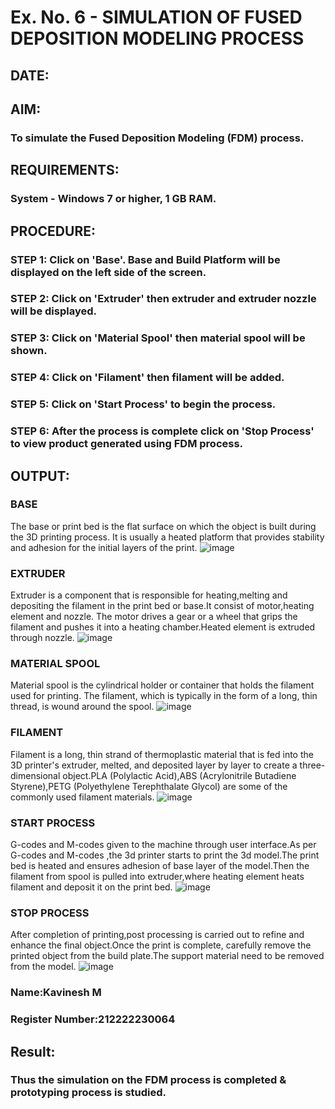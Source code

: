 # Ex. No. 6 - SIMULATION OF FUSED DEPOSITION MODELING PROCESS

## DATE: 
## AIM:
### To simulate the Fused Deposition Modeling (FDM) process.

## REQUIREMENTS:
### System - Windows 7 or higher, 1 GB RAM.

## PROCEDURE:
### STEP 1: Click on 'Base'. Base and Build Platform will be displayed on the left side of the screen.
### STEP 2: Click on 'Extruder' then extruder and extruder nozzle will be displayed.
### STEP 3: Click on 'Material Spool' then material spool will be shown.
### STEP 4: Click on 'Filament' then filament will be added.
### STEP 5: Click on 'Start Process' to begin the process.
### STEP 6: After the process is complete click on 'Stop Process' to view product generated using FDM process.

## OUTPUT:
### BASE
The base or print bed is the flat surface on which the object is built during the 3D printing process. It is usually a heated platform that provides stability and adhesion for the initial layers of the print.
![image](https://github.com/kavinesh8476/Ex.-No---6.-SIMULATION-OF-FUSED-DEPOSITION-MODELING-PROCESS/assets/118466561/0c3c183f-c2e5-4830-88bd-5e510b2f7711)
### EXTRUDER
Extruder is a component that is responsible for heating,melting and depositing the filament in the print bed or base.It consist of motor,heating element and nozzle. The motor drives a gear or a wheel that grips the filament and pushes it into a heating chamber.Heated element is extruded through nozzle.
![image](https://github.com/kavinesh8476/Ex.-No---6.-SIMULATION-OF-FUSED-DEPOSITION-MODELING-PROCESS/assets/118466561/10f33ae4-93bc-40b6-9c1d-f5f9a7ffed92)
### MATERIAL SPOOL
Material spool is the cylindrical holder or container that holds the filament used for printing. The filament, which is typically in the form of a long, thin thread, is wound around the spool.
![image](https://github.com/kavinesh8476/Ex.-No---6.-SIMULATION-OF-FUSED-DEPOSITION-MODELING-PROCESS/assets/118466561/fd663ad5-e1d0-42ff-8cc2-c2dfa3d01061)

### FILAMENT
Filament is a long, thin strand of thermoplastic material that is fed into the 3D printer's extruder, melted, and deposited layer by layer to create a three-dimensional object.PLA (Polylactic Acid),ABS (Acrylonitrile Butadiene Styrene),PETG (Polyethylene Terephthalate Glycol) are some of the commonly used filament materials.
![image](https://github.com/kavinesh8476/Ex.-No---6.-SIMULATION-OF-FUSED-DEPOSITION-MODELING-PROCESS/assets/118466561/e0abab97-2cb5-4e4e-8444-82002529c1ec)

### START PROCESS
G-codes and M-codes given to the machine through user interface.As per G-codes and M-codes ,the 3d printer starts to print the 3d model.The print bed is heated and ensures adhesion of base layer of the model.Then the filament from spool is pulled into extruder,where heating element heats filament and deposit it on the print bed.
![image](https://github.com/kavinesh8476/Ex.-No---6.-SIMULATION-OF-FUSED-DEPOSITION-MODELING-PROCESS/assets/118466561/ce750b77-be1f-4f0a-a442-75f2b79186d1)
### STOP PROCESS
After completion of printing,post processing is carried out to refine and enhance the final object.Once the print is complete, carefully remove the printed object from the build plate.The support material need to be removed from the model.
![image](https://github.com/kavinesh8476/Ex.-No---6.-SIMULATION-OF-FUSED-DEPOSITION-MODELING-PROCESS/assets/118466561/ec1cd29f-b3b0-42c3-98c9-addbe4f3a74c)

### Name:Kavinesh M
### Register Number:212222230064

## Result:
### Thus the simulation on the FDM process is completed & prototyping process is studied.
